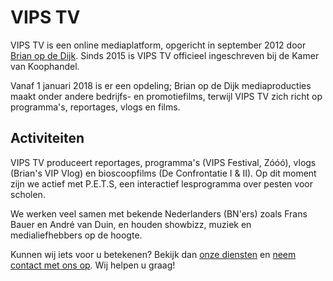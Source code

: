 # VIPS TV

VIPS TV is een online mediaplatform, opgericht in september 2012 door [Brian op de Dijk](https://brianopdedijk.nl). Sinds 2015 is VIPS TV officieel ingeschreven bij de Kamer van Koophandel.

Vanaf 1 januari 2018 is er een opdeling; Brian op de Dijk mediaproducties maakt onder andere bedrijfs- en promotiefilms, terwijl VIPS TV zich richt op programma's, reportages, vlogs en films.

## Activiteiten

VIPS TV produceert reportages, programma's (VIPS Festival, Zóóó), vlogs (Brian's VIP Vlog) en bioscoopfilms (De Confrontatie I & II). Op dit moment zijn we actief met P.E.T.S, een interactief lesprogramma over pesten voor scholen.

We werken veel samen met bekende Nederlanders (BN'ers) zoals Frans Bauer en André van Duin, en houden showbizz, muziek en medialiefhebbers op de hoogte.

Kunnen wij iets voor u betekenen? Bekijk dan [onze diensten](https://vipstv.nl/diensten/) en [neem contact met ons op](https://vipstv.nl/contact/). Wij helpen u graag!
